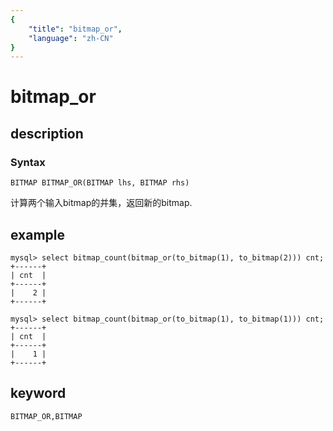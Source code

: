 ```yaml
---
{
    "title": "bitmap_or",
    "language": "zh-CN"
}
---
```


<!-- 
Licensed to the Apache Software Foundation (ASF) under one
or more contributor license agreements.  See the NOTICE file
distributed with this work for additional information
regarding copyright ownership.  The ASF licenses this file
to you under the Apache License, Version 2.0 (the
"License"); you may not use this file except in compliance
with the License.  You may obtain a copy of the License at

  http://www.apache.org/licenses/LICENSE-2.0

Unless required by applicable law or agreed to in writing,
software distributed under the License is distributed on an
"AS IS" BASIS, WITHOUT WARRANTIES OR CONDITIONS OF ANY
KIND, either express or implied.  See the License for the
specific language governing permissions and limitations
under the License.
-->

# bitmap_or
## description
### Syntax

`BITMAP BITMAP_OR(BITMAP lhs, BITMAP rhs)`

计算两个输入bitmap的并集，返回新的bitmap.

## example

```
mysql> select bitmap_count(bitmap_or(to_bitmap(1), to_bitmap(2))) cnt;
+------+
| cnt  |
+------+
|    2 |
+------+

mysql> select bitmap_count(bitmap_or(to_bitmap(1), to_bitmap(1))) cnt;
+------+
| cnt  |
+------+
|    1 |
+------+
```

## keyword

    BITMAP_OR,BITMAP
